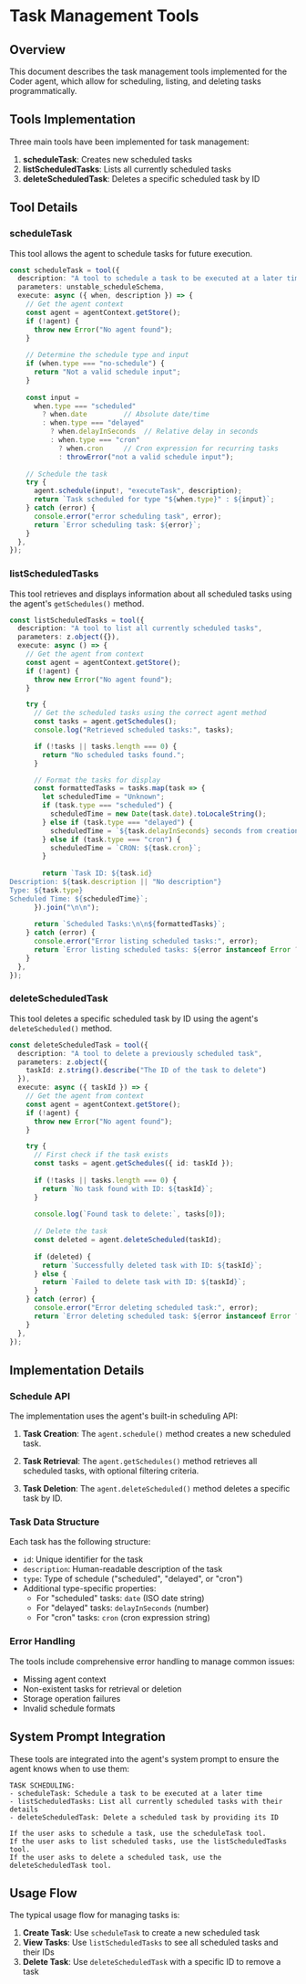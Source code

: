 # Task Management Tools

## Overview

This document describes the task management tools implemented for the Coder agent, which allow for scheduling, listing, and deleting tasks programmatically.

## Tools Implementation

Three main tools have been implemented for task management:

1. **scheduleTask**: Creates new scheduled tasks
2. **listScheduledTasks**: Lists all currently scheduled tasks
3. **deleteScheduledTask**: Deletes a specific scheduled task by ID

## Tool Details

### scheduleTask

This tool allows the agent to schedule tasks for future execution.

```typescript
const scheduleTask = tool({
  description: "A tool to schedule a task to be executed at a later time",
  parameters: unstable_scheduleSchema,
  execute: async ({ when, description }) => {
    // Get the agent context
    const agent = agentContext.getStore();
    if (!agent) {
      throw new Error("No agent found");
    }
    
    // Determine the schedule type and input
    if (when.type === "no-schedule") {
      return "Not a valid schedule input";
    }
    
    const input =
      when.type === "scheduled"
        ? when.date         // Absolute date/time
        : when.type === "delayed"
          ? when.delayInSeconds  // Relative delay in seconds
          : when.type === "cron"
            ? when.cron     // Cron expression for recurring tasks
            : throwError("not a valid schedule input");
            
    // Schedule the task
    try {
      agent.schedule(input!, "executeTask", description);
      return `Task scheduled for type "${when.type}" : ${input}`;
    } catch (error) {
      console.error("error scheduling task", error);
      return `Error scheduling task: ${error}`;
    }
  },
});
```

### listScheduledTasks

This tool retrieves and displays information about all scheduled tasks using the agent's `getSchedules()` method.

```typescript
const listScheduledTasks = tool({
  description: "A tool to list all currently scheduled tasks",
  parameters: z.object({}),
  execute: async () => {
    // Get the agent from context
    const agent = agentContext.getStore();
    if (!agent) {
      throw new Error("No agent found");
    }

    try {
      // Get the scheduled tasks using the correct agent method
      const tasks = agent.getSchedules();
      console.log("Retrieved scheduled tasks:", tasks);

      if (!tasks || tasks.length === 0) {
        return "No scheduled tasks found.";
      }

      // Format the tasks for display
      const formattedTasks = tasks.map(task => {
        let scheduledTime = "Unknown";
        if (task.type === "scheduled") {
          scheduledTime = new Date(task.date).toLocaleString();
        } else if (task.type === "delayed") {
          scheduledTime = `${task.delayInSeconds} seconds from creation`;
        } else if (task.type === "cron") {
          scheduledTime = `CRON: ${task.cron}`;
        }
        
        return `Task ID: ${task.id}
Description: ${task.description || "No description"}
Type: ${task.type}
Scheduled Time: ${scheduledTime}`;
      }).join("\n\n");
      
      return `Scheduled Tasks:\n\n${formattedTasks}`;
    } catch (error) {
      console.error("Error listing scheduled tasks:", error);
      return `Error listing scheduled tasks: ${error instanceof Error ? error.message : String(error)}`;
    }
  },
});
```

### deleteScheduledTask

This tool deletes a specific scheduled task by ID using the agent's `deleteScheduled()` method.

```typescript
const deleteScheduledTask = tool({
  description: "A tool to delete a previously scheduled task",
  parameters: z.object({
    taskId: z.string().describe("The ID of the task to delete")
  }),
  execute: async ({ taskId }) => {
    // Get the agent from context
    const agent = agentContext.getStore();
    if (!agent) {
      throw new Error("No agent found");
    }

    try {
      // First check if the task exists
      const tasks = agent.getSchedules({ id: taskId });
      
      if (!tasks || tasks.length === 0) {
        return `No task found with ID: ${taskId}`;
      }
      
      console.log(`Found task to delete:`, tasks[0]);
      
      // Delete the task
      const deleted = agent.deleteScheduled(taskId);
      
      if (deleted) {
        return `Successfully deleted task with ID: ${taskId}`;
      } else {
        return `Failed to delete task with ID: ${taskId}`;
      }
    } catch (error) {
      console.error("Error deleting scheduled task:", error);
      return `Error deleting scheduled task: ${error instanceof Error ? error.message : String(error)}`;
    }
  },
});
```

## Implementation Details

### Schedule API

The implementation uses the agent's built-in scheduling API:

1. **Task Creation**: The `agent.schedule()` method creates a new scheduled task.

2. **Task Retrieval**: The `agent.getSchedules()` method retrieves all scheduled tasks, with optional filtering criteria.

3. **Task Deletion**: The `agent.deleteScheduled()` method deletes a specific task by ID.

### Task Data Structure

Each task has the following structure:

- `id`: Unique identifier for the task
- `description`: Human-readable description of the task
- `type`: Type of schedule ("scheduled", "delayed", or "cron")
- Additional type-specific properties:
  - For "scheduled" tasks: `date` (ISO date string)
  - For "delayed" tasks: `delayInSeconds` (number)
  - For "cron" tasks: `cron` (cron expression string)

### Error Handling

The tools include comprehensive error handling to manage common issues:

- Missing agent context
- Non-existent tasks for retrieval or deletion
- Storage operation failures
- Invalid schedule formats

## System Prompt Integration

These tools are integrated into the agent's system prompt to ensure the agent knows when to use them:

```
TASK SCHEDULING:
- scheduleTask: Schedule a task to be executed at a later time
- listScheduledTasks: List all currently scheduled tasks with their details
- deleteScheduledTask: Delete a scheduled task by providing its ID

If the user asks to schedule a task, use the scheduleTask tool.
If the user asks to list scheduled tasks, use the listScheduledTasks tool.
If the user asks to delete a scheduled task, use the deleteScheduledTask tool.
```

## Usage Flow

The typical usage flow for managing tasks is:

1. **Create Task**: Use `scheduleTask` to create a new scheduled task
2. **View Tasks**: Use `listScheduledTasks` to see all scheduled tasks and their IDs
3. **Delete Task**: Use `deleteScheduledTask` with a specific ID to remove a task